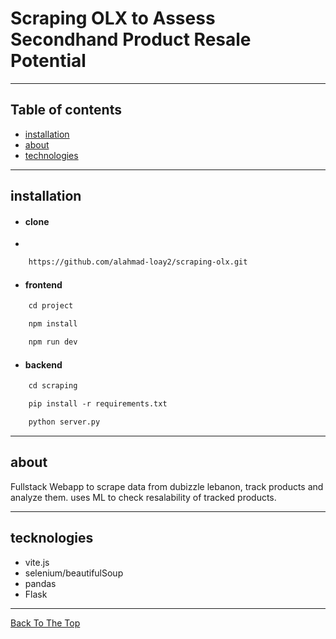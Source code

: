 # Scraping OLX to Assess Secondhand Product Resale Potential

---

## Table of contents 

- [installation](#installation)
- [about](#about)
- [technologies](#technologies)
---

## installation

- #### clone
- 
```html
    https://github.com/alahmad-loay2/scraping-olx.git
````

- #### frontend
  
```html
    cd project
```

```html
    npm install
```

```html
    npm run dev
```

- #### backend

```html
    cd scraping
```

```html
    pip install -r requirements.txt
```

```html
    python server.py
```

---

## about

Fullstack Webapp to scrape data from dubizzle lebanon, track products and analyze them.
uses ML to check resalability of tracked products.

---

## tecknologies

- vite.js
- selenium/beautifulSoup
- pandas
- Flask

--- 

[Back To The Top](#Scraping-OLX-to-Assess-Secondhand-Product-Resale-Potential)
